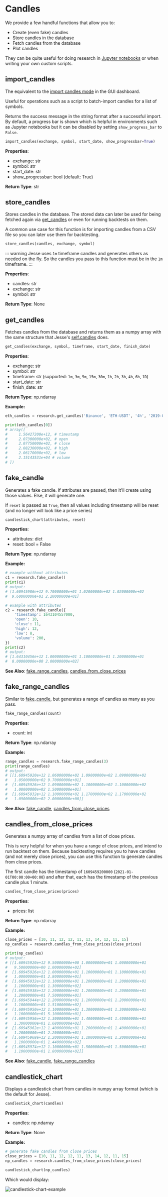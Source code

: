 # Candles

We provide a few handful functions that allow you to:
- Create (even fake) candles
- Store candles in the database
- Fetch candles from the database
- Plot candles

They can be quite useful for doing research in [Jupyter notebooks](./jupyter.md) or when writing your own custom scripts.

## import_candles

The equivalent to the [import candles mode](https://docs.jesse.trade/docs/import-candles.html#importing-candles) in the GUI dashboard. 

Useful for operations such as a script to batch-import candles for a list of symbols.

Returns the success message in the string format after a successful import. By default, a progress bar is shown which is helpful in environments such as Jupyter notebooks but it can be disabled by setting `show_progress_bar` to `False`.

```py
import_candles(exchange, symbol, start_date, show_progressbar=True)
```

**Properties**:

-   exchange: str
-   symbol: str
-   start_date: str
-   show_progressbar: bool (default: True)

**Return Type**: str

## store_candles

Stores candles in the database. The stored data can later be used for being fetched again via [get_candles](#get-candles) or even for running backtests on them.

A common use case for this function is for importing candles from a CSV file so you can later use them for backtesting.

```py
store_candles(candles, exchange, symbol)
```

::: warning
Jesse uses `1m` timeframe candles and generates others as needed on the fly. So the candles you pass to this function must be in the `1m` timeframe.
:::

**Properties**:

-   candles: str
-   exchange: str
-   symbol: str

**Return Type**: None

## get_candles

Fetches candles from the database and returns them as a numpy array with the same structure that Jesse's [self.candles](/docs/strategies/api.html#candles) does.

```py
get_candles(exchange, symbol, timeframe, start_date, finish_date)
```

**Properties**:

-   exchange: str
-   symbol: str
-   timeframe: str (supported: `1m`, `3m`, `5m`, `15m`, `30m`, `1h`, `2h`, `3h`, `4h`, `6h`, `1D`)
-   start_date: str
-   finish_date: str

**Return Type**: np.ndarray

**Example:**

```py
eth_candles = research.get_candles('Binance', 'ETH-USDT', '4h', '2019-07-28', '2019-09-28')

print(eth_candles[0])
# array([
#     1.56427200e+12, # timestamp 
#     2.07300000e+02, # open
#     2.07750000e+02, # close
#     2.08230000e+02, # high
#     2.06170000e+02, # low
#     2.15143531e+04 # volume
# ])
```


## fake_candle

Generates a fake candle. If attributes are passed, then it'll create using those values. Else, it will generate one. 

If `reset` is passed as `True`, then all values including timestamp will be reset (and no longer will look like a price series)

```py
candlestick_chart(attributes, reset)
```

**Properties**:

-   attributes: dict
-   reset: bool = False

**Return Type**: np.ndarray

**Example:**

```py
# example without attributes
c1 = research.fake_candle()
print(c1)
# output:
# [1.60945986e+12 9.70000000e+01 1.02000000e+02 1.02000000e+02
#  9.60000000e+01 2.20000000e+01]

# example with attributes
c2 = research.fake_candle({
    'timestamp': 1643104557000,
    'open': 10,
    'close': 11,
    'high': 12,
    'low': 8,
    'volume': 200,
})
print(c2)
# output:
# [1.64310456e+12 1.00000000e+01 1.10000000e+01 1.20000000e+01
#  8.00000000e+00 2.00000000e+02]
```

**See Also**: [fake_range_candles](#fake-range-candles), [candles_from_close_prices](#candles-from-close-prices)


## fake_range_candles

Similar to [fake_candle](#fake-candle), but generates a range of candles as many as you pass.

```py
fake_range_candles(count)
```

**Properties**:

-   count: int

**Return Type**: np.ndarray

**Example:**

```py
range_candles = research.fake_range_candles(3)
print(range_candles)
# output:
# [[1.60945920e+12 1.06000000e+02 1.09000000e+02 1.09000000e+02
#   1.05000000e+02 9.70000000e+01]
#  [1.60945926e+12 1.09000000e+02 1.10000000e+02 1.10000000e+02
#   1.08000000e+02 1.50000000e+01]
#  [1.60945932e+12 1.10000000e+02 1.17000000e+02 1.17000000e+02
#   1.09000000e+02 2.00000000e+00]]
```

**See Also**: [fake_candle](#fake-candle), [candles_from_close_prices](#candles-from-close-prices)

## candles_from_close_prices

Generates a numpy array of candles from a list of close prices.

This is very helpful for when you have a range of close prices, and intend to run backtest on them. Because backtesting requires you to have candles (and not merely close prices), you can use this function to generate candles from close prices.

The first candle has the timestamp of `1609459200000` (`2021-01-01T00:00:00+00:00`) and after that, each has the timestamp of the previous candle plus 1 minute.

```py
candles_from_close_prices(prices)
```

**Properties**:

-   prices: list

**Return Type**: np.ndarray

**Example:**

```py
close_prices = [10, 11, 12, 12, 11, 13, 14, 12, 11, 15]
np_candles = research.candles_from_close_prices(close_prices)

print(np_candles)
# output:
# [[1.60945920e+12 9.50000000e+00 1.00000000e+01 1.00000000e+01
#   9.50000000e+00 1.00000000e+02]
#  [1.60945926e+12 1.00000000e+01 1.10000000e+01 1.10000000e+01
#   1.00000000e+01 2.80000000e+01]
#  [1.60945932e+12 1.10000000e+01 1.20000000e+01 1.20000000e+01
#   1.10000000e+01 1.30000000e+02]
#  [1.60945938e+12 1.20000000e+01 1.20000000e+01 1.20000000e+01
#   1.20000000e+01 7.50000000e+01]
#  [1.60945944e+12 1.20000000e+01 1.10000000e+01 1.20000000e+01
#   1.10000000e+01 1.51000000e+02]
#  [1.60945950e+12 1.10000000e+01 1.30000000e+01 1.30000000e+01
#   1.10000000e+01 5.10000000e+01]
#  [1.60945956e+12 1.30000000e+01 1.40000000e+01 1.40000000e+01
#   1.30000000e+01 1.68000000e+02]
#  [1.60945962e+12 1.40000000e+01 1.20000000e+01 1.40000000e+01
#   1.20000000e+01 2.20000000e+01]
#  [1.60945968e+12 1.20000000e+01 1.10000000e+01 1.20000000e+01
#   1.10000000e+01 1.44000000e+02]
#  [1.60945974e+12 1.10000000e+01 1.50000000e+01 1.50000000e+01
#   1.10000000e+01 1.80000000e+02]]
```

**See Also**: [fake_candle](#fake-candle), [fake_range_candles](#fake-range-candles)

## candlestick_chart

Displays a candlestick chart from candles in numpy array format (which is the default for Jesse). 

```py
candlestick_chart(candles)
```

**Properties**:

-   candles: np.ndarray

**Return Type**: None

**Example:**

```py
# generate fake candles from close prices
close_prices = [10, 11, 12, 12, 11, 13, 14, 12, 11, 15]
np_candles = research.candles_from_close_prices(close_prices)

candlestick_chart(np_candles)
```

Which would display:

![candlestick-chart-example](https://jesse.trade/storage/images/docs/candlestick-chart-example.jpg)
